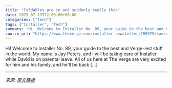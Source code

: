```yaml
---
title: "Foldables are in and suddenly really thin"
date: 2025-07-13T12:00:00+08:00
categories: ["tech"]
tags: ["Installer", "Tech"]
summary: "Hi! Welcome to Installer No. 89, your guide to the best and Verge-iest stuff in the world. My name is Jay Peters, and I will be taking care of Installer while David is on parental leave. All of us her"
source_url: "https://www.theverge.com/installer-newsletter/705979/samsung-galaxy-z-fold-flip-7-nothing-phone-headphone-installer"
---
```


Hi! Welcome to Installer No. 89, your guide to the best and Verge-iest stuff in the world. My name is Jay Peters, and I will be taking care of Installer while David is on parental leave. All of us here at The Verge are very excited for him and his family, and he'll be back [&#8230;]

---

*来源: [原文链接](https://www.theverge.com/installer-newsletter/705979/samsung-galaxy-z-fold-flip-7-nothing-phone-headphone-installer)*
